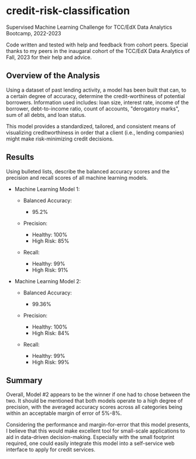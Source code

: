 # credit-risk-classification
Supervised Machine Learning Challenge for TCC/EdX Data Analytics Bootcamp, 2022-2023

Code written and tested with help and feedback from cohort peers. Special thanks to my peers in the inaugaral cohort of the TCC/EdX Data Analytics of Fall, 2023 for their help and advice.

## Overview of the Analysis

Using a dataset of past lending activity, a model has been built that can, to a certain degree of accuracy, determine the credit-worthiness of potential borrowers. Information used includes: loan size, interest rate, income of the borrower, debt-to-income ratio, count of accounts, "derogatory marks", sum of all debts, and loan status. 

This model provides a standardized, tailored, and consistent means of visualizing creditworthiness in order that a client (i.e., lending companies) might make risk-minimizing credit decisions.

## Results

Using bulleted lists, describe the balanced accuracy scores and the precision and recall scores of all machine learning models.

* Machine Learning Model 1:
  * Balanced Accuracy:
    * 95.2%

  * Precision:
    * Healthy: 100%
    * High Risk: 85%

  * Recall:
    * Healthy: 99%
    * High Risk: 91%


* Machine Learning Model 2:
  * Balanced Accuracy:
    * 99.36%

  * Precision:
    * Healthy: 100%
    * High Risk: 84%

  * Recall:
    * Healthy: 99%
    * High Risk: 99%

## Summary

Overall, Model #2 appears to be the winner if one had to chose between the two. It should be mentioned that both models operate to a high degree of precision, with the averaged accuracy scores across all categories being within an acceptable margin of error of 5%-8%.

Considering the performance and margin-for-error that this model presents, I believe that this would make excellent tool for small-scale applications to aid in data-driven decision-making. Especially with the small footprint required, one could easily integrate this model into a self-service web interface to apply for credit services.
